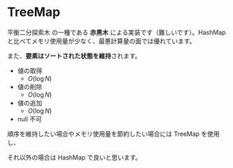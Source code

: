 # TreeMap


平衡二分探索木 の一種である **赤黒木** による実装です（難しいです）。HashMap と比べてメモリ使用量が少なく、最悪計算量の面では優れています。

また、**要素はソートされた状態を維持**されます。

- 値の取得
    - $O(\log N)$
- 値の削除
    - $O(\log N)$
- 値の追加
    - $O(\log N)$
- null 不可

順序を維持したい場合やメモリ使用量を節約したい場合には TreeMap を使用し、

それ以外の場合は HashMap で良いと思います。